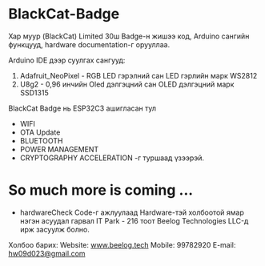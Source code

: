 # BlackCat-Badge
Хар муур (BlackCat) Limited 30ш Badge-н жишээ код, Arduino сангийн функцууд, hardware documentation-г орууллаа.

Arduino IDE дээр суулгах сангууд:
1. Adafruit_NeoPixel - RGB LED гэрэлний сан LED гэрлийн марк WS2812
2. U8g2 - 0,96 инчийн Oled дэлгэцний сан OLED дэлгэцний марк SSD1315

BlackCat Badge нь ESP32C3 ашигласан тул
* WIFI
* OTA Update
* BLUETOOTH
* POWER MANAGEMENT
* CRYPTOGRAPHY ACCELERATION -г туршаад үзээрэй.

# So much more is coming ...

* hardwareCheck Code-г ажлуулаад Hardware-тэй холбоотой ямар нэгэн асуудал гарвал IT Park - 216 тоот Beelog Technologies LLC-д ирж засуулж болно.

Холбоо барих:
Website: www.beelog.tech
Mobile: 99782920
E-mail: hw09d023@gmail.com
